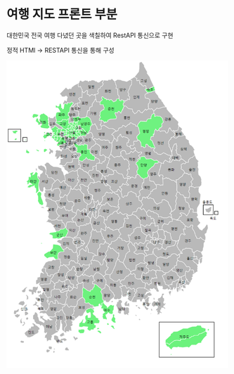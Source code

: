 # 여행 지도 프론트 부분

대한민국 전국 여행 다녔던 곳을 색칠하여 RestAPI 통신으로 구현

정적 HTMl -> RESTAPI 통신을 통해 구성

![travel](./travel.png)
